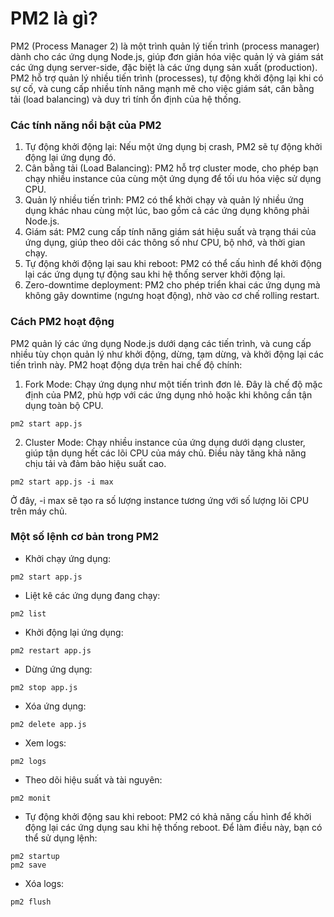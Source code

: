 # PM2 là gì?
PM2 (Process Manager 2) là một trình quản lý tiến trình (process manager) dành cho các ứng dụng Node.js, giúp đơn giản hóa việc quản lý và giám sát các ứng dụng server-side, đặc biệt là các ứng dụng sản xuất (production).
PM2 hỗ trợ quản lý nhiều tiến trình (processes), tự động khởi động lại khi có sự cố, và cung cấp nhiều tính năng mạnh mẽ cho việc giám sát, cân bằng tải (load balancing) và duy trì tính ổn định của hệ thống.

### Các tính năng nổi bật của PM2
1. Tự động khởi động lại: Nếu một ứng dụng bị crash, PM2 sẽ tự động khởi động lại ứng dụng đó.
2. Cân bằng tải (Load Balancing): PM2 hỗ trợ cluster mode, cho phép bạn chạy nhiều instance của cùng một ứng dụng để tối ưu hóa việc sử dụng CPU.
3. Quản lý nhiều tiến trình: PM2 có thể khởi chạy và quản lý nhiều ứng dụng khác nhau cùng một lúc, bao gồm cả các ứng dụng không phải Node.js.
4. Giám sát: PM2 cung cấp tính năng giám sát hiệu suất và trạng thái của ứng dụng, giúp theo dõi các thông số như CPU, bộ nhớ, và thời gian chạy.
5. Tự động khởi động lại sau khi reboot: PM2 có thể cấu hình để khởi động lại các ứng dụng tự động sau khi hệ thống server khởi động lại.
6. Zero-downtime deployment: PM2 cho phép triển khai các ứng dụng mà không gây downtime (ngưng hoạt động), nhờ vào cơ chế rolling restart.

### Cách PM2 hoạt động
PM2 quản lý các ứng dụng Node.js dưới dạng các tiến trình, và cung cấp nhiều tùy chọn quản lý như khởi động, dừng, tạm dừng, và khởi động lại các tiến trình này. PM2 hoạt động dựa trên hai chế độ chính:

1. Fork Mode: Chạy ứng dụng như một tiến trình đơn lẻ. Đây là chế độ mặc định của PM2, phù hợp với các ứng dụng nhỏ hoặc khi không cần tận dụng toàn bộ CPU.
```
pm2 start app.js
```

2. Cluster Mode: Chạy nhiều instance của ứng dụng dưới dạng cluster, giúp tận dụng hết các lõi CPU của máy chủ. Điều này tăng khả năng chịu tải và đảm bảo hiệu suất cao.
```
pm2 start app.js -i max
```
Ở đây, -i max sẽ tạo ra số lượng instance tương ứng với số lượng lõi CPU trên máy chủ.


### Một số lệnh cơ bản trong PM2
- Khởi chạy ứng dụng:
```
pm2 start app.js
```

- Liệt kê các ứng dụng đang chạy:
```
pm2 list
```

- Khởi động lại ứng dụng:
```
pm2 restart app.js
```

- Dừng ứng dụng:
```
pm2 stop app.js
```

- Xóa ứng dụng:
```
pm2 delete app.js
```

- Xem logs:
```
pm2 logs
```

- Theo dõi hiệu suất và tài nguyên:
```
pm2 monit
```

- Tự động khởi động sau khi reboot: PM2 có khả năng cấu hình để khởi động lại các ứng dụng sau khi hệ thống reboot. Để làm điều này, bạn có thể sử dụng lệnh:
```
pm2 startup
pm2 save
```
- Xóa logs:
```
pm2 flush
```